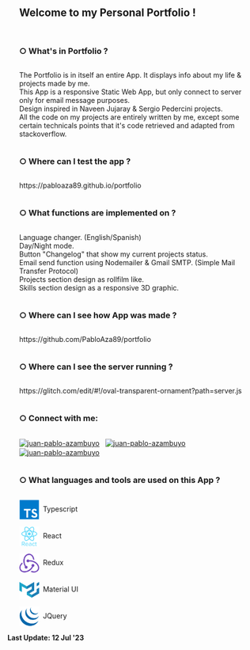 <div id="user-content-toc" align="left">
  <ul>
    <summary><h2 style="display: inline-block">Welcome to my Personal Portfolio !</h2></summary>
  </ul>
</div>
<div id="user-content-toc" align="left">
  <ul>
    <h3 style="display: inline-block">○ What's in Portfolio ?</h3>
  </ul>
</div>
<ul>
  <summary>
    The Portfolio is in itself an entire App. It displays info about my life & projects made by me.
    <br />This App is a responsive Static Web App, but only connect to server only for email message purposes.
    <br />Design inspired in Naveen Jujaray & Sergio Pedercini projects.
    <br />All the code on my projects are entirely written by me, except some certain technicals points that it's code retrieved and adapted from stackoverflow.
  </summary>
</ul>
<div id="user-content-toc" align="left">
  <ul>
    <h3 style="display: inline-block">○ Where can I test the app ?</h3>
  </ul>
</div>
<ul><summary>https://pabloaza89.github.io/portfolio</summary></ul>
<div id="user-content-toc" align="left">
  <ul>
    <h3 style="display: inline-block">○ What functions are implemented on ?</h3>
  </ul>
</div>
<ul> 
  <summary>
    Language changer. (English/Spanish)
  </summary>
  <summary>
    Day/Night mode.
  </summary>
  <summary>
    Button "Changelog" that show my current projects status.
  </summary>
  <summary>
    Email send function using Nodemailer & Gmail SMTP. (Simple Mail Transfer Protocol)
  </summary>
  <summary>
    Projects section design as rollfilm like.
  </summary>
  <summary>
    Skills section design as a responsive 3D graphic.
  </summary>  
</ul>
<div id="user-content-toc" align="left">
  <ul>
    <h3 style="display: inline-block">○ Where can I see how App was made ?</h3>
  </ul>
</div>
<ul><summary>https://github.com/PabloAza89/portfolio</summary></ul>
<div id="user-content-toc" align="left">
  <ul>
    <h3 style="display: inline-block">○ Where can I see the server running ?</h3>
  </ul>
</div>
<ul><summary>https://glitch.com/edit/#!/oval-transparent-ornament?path=server.js</summary></ul>
<div id="user-content-toc" align="left">
  <ul>
    <h3 style="display: inline-block">○ Connect with me:</h3>
  </ul>
</div>
<ul>
  <summary>
    <a href="https://linkedin.com/in/juan-pablo-azambuyo" target="blank">
      <img align="center" src="https://raw.githubusercontent.com/rahuldkjain/github-profile-readme-generator/master/src/images/icons/Social/linked-in-alt.svg" alt="juan-pablo-azambuyo" height="30" width="40" />
    </a>
    &#8203;&nbsp;&nbsp;&nbsp;&#8203;
    <a href="mailto:juanpabloazambuyo@gmail.com" target="blank">
      <img align="center" src="https://upload.wikimedia.org/wikipedia/commons/7/7e/Gmail_icon_%282020%29.svg" alt="juan-pablo-azambuyo" height="30" width="40" />
    </a>
    &#8203;&nbsp;&#8203;
    <a href="https://wa.me/5491124688005?text=Hi,%20I'm%20interested%20in%20your%20web%20projects" target="blank">
      <img align="center" src="https://upload.wikimedia.org/wikipedia/commons/6/6b/WhatsApp.svg" alt="juan-pablo-azambuyo" height="42" width="56" />
    </a>
  </summary>
</ul>
<div id="user-content-toc" align="left">
  <ul>
    <h3 style="display: inline-block">○ What languages and tools are used on this App ?</h3>
  </ul>
</div>
<ul>
  <summary>
    <a href="https://typescriptlang.org/">
      <img align="center" src="https://raw.githubusercontent.com/devicons/devicon/master/icons/typescript/typescript-original.svg" alt="typescript" width="40" height="40"/>
    </a>
    &#8203;&nbsp;&nbsp;&#8203;Typescript
  </summary>
</ul>
<ul>
  <summary>
    <a href="https://reactjs.org/">
      <img align="center" src="https://raw.githubusercontent.com/devicons/devicon/master/icons/react/react-original-wordmark.svg" alt="react" width="40" height="40"/>
    </a>
    &#8203;&nbsp;&nbsp;&#8203;React
  </summary>
</ul>
<ul>
  <summary>
    <a href="https://redux.js.org">
      <img align="center" src="https://raw.githubusercontent.com/devicons/devicon/master/icons/redux/redux-original.svg" alt="redux" width="40" height="40"/>
    </a>
    &#8203;&nbsp;&nbsp;&#8203;Redux
  </summary>
</ul>
<ul>
  <summary>
    <a href="https://mui.com/">
      <img align="center" src="https://raw.githubusercontent.com/devicons/devicon/master/icons/materialui/materialui-original.svg" alt="redux" width="40" height="40"/>
    </a>
    &#8203;&nbsp;&nbsp;&#8203;Material UI
  </summary>
</ul>
<ul>
  <summary>
    <a href="https://jquery.com">
      <img align="center" src="https://raw.githubusercontent.com/devicons/devicon/master/icons/jquery/jquery-original.svg" alt="jquery" width="40" height="40"/>
    </a>
    &#8203;&nbsp;&nbsp;&#8203;JQuery
  </summary>
</ul>

<b>Last Update: 12 Jul '23</b>
